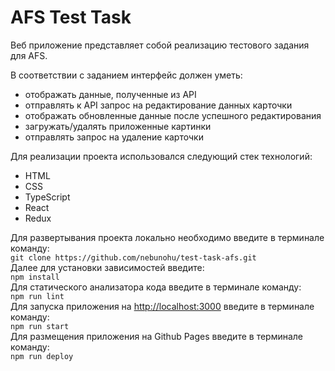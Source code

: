 # AFS Test Task
Веб приложение представляет собой реализацию тестового задания для AFS.<br>

В соответствии с заданием интерфейс должен уметь:
* отображать данные, полученные из API
* отправлять к API запрос на редактирование данных карточки
* отображать обновленные данные после успешного редактирования
* загружать/удалять приложенные картинки
* отправлять запрос на удаление карточки


Для реализации проекта использовался следующий стек технологий:
* HTML
* CSS
* TypeScript
* React
* Redux

Для развертывания проекта локально необходимо введите в терминале команду:<br>
`git clone https://github.com/nebunohu/test-task-afs.git`<br>
Далее для установки зависимостей введите:<br>
`npm install`<br>
Для статического анализатора кода введите в терминале команду:<br>
`npm run lint`<br>
Для запуска приложения на [http://localhost:3000](http://localhost:3000) введите в терминале команду:<br>
`npm run start`<br>
Для размещения приложения на Github Pages введите в терминале команду:<br>
`npm run deploy`

